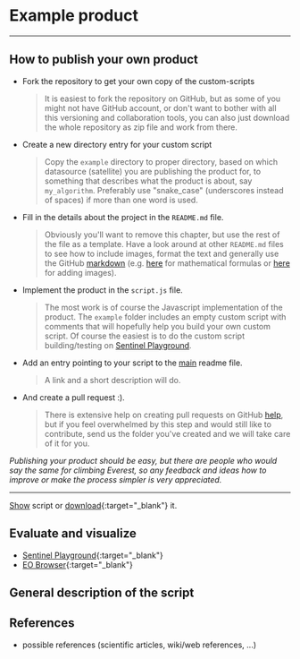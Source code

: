 # Example product

---

## How to publish your own product

* Fork the repository to get your own copy of the custom-scripts
  > It is easiest to fork the repository on GitHub, but as some of you might not have GitHub account, or don't want to bother with all this versioning and collaboration tools, you can also just download the whole repository as zip file and work from there.
* Create a new directory entry for your custom script
  > Copy the `example` directory to proper directory, based on which datasource (satellite) you are publishing the product for, to something that describes what the product is about, say `my_algorithm`.
  > Preferably use "snake_case" (underscores instead of spaces) if more than one word is used.
* Fill in the details about the project in the `README.md` file.
  > Obviously you'll want to remove this chapter, but use the rest of the file as a template.
  > Have a look around at other `README.md` files to see how to include images, format the text and generally use the GitHub [markdown](https://help.github.com/categories/writing-on-github/)
   > (e.g. [here](../sentinel-2/cby_cloud_detection/README.md) for mathematical formulas or [here](../sentinel-2/ndvi_uncertainty/README.md) for adding images).
* Implement the product in the `script.js` file.
  > The most work is of course the Javascript implementation of the product. The `example` folder includes an empty custom script with comments that will hopefully help you build your own custom script. Of course the easiest is to do the custom script building/testing on [Sentinel Playground](https://apps.sentinel-hub.com/sentinel-playground/).
* Add an entry pointing to your script to the [main](../README.md) readme file.
  > A link and a short description will do.
* And create a pull request :).
  > There is extensive help on creating pull requests on GitHub [help](https://help.github.com/categories/collaborating-with-issues-and-pull-requests/), but if you feel overwhelmed by this step and would still like to contribute, send us the folder you've created and we will take care of it for you.

_Publishing your product should be easy, but there are people who would say the same for climbing Everest, so any feedback and ideas how to improve or make the process simpler is very appreciated._

---

<a href="#" id='togglescript'>Show</a> script or [download](script.js){:target="_blank"} it.
<div id='script_view' style="display:none">
{% highlight javascript %}
      {% include_relative script.js %}
{% endhighlight %}
</div>

## Evaluate and visualize
 - [Sentinel Playground](https://apps.sentinel-hub.com/sentinel-playground/?source=S2&lat=41.9027835&lng=12.496365500000024&zoom=12&evalscripturl=https://raw.githubusercontent.com/sentinel-hub/customScripts/master/example/script.js){:target="_blank"}    
 - [EO Browser](http://apps.sentinel-hub.com/eo-browser/#lat=41.9&lng=12.5&zoom=10&datasource=Sentinel-2%20L1C&time=2017-10-08&preset=CUSTOM&layers=B01,B02,B03&evalscripturl=https://raw.githubusercontent.com/sentinel-hub/customScripts/master/example/script.js){:target="_blank"}   

## General description of the script

## References
 - possible references (scientific articles, wiki/web references, ...)

